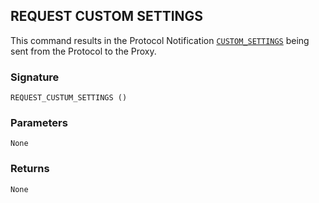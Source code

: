 ## REQUEST CUSTOM SETTINGS

This command results in the Protocol Notification [`CUSTOM_SETTINGS`][1] being sent from the Protocol to the Proxy.


### Signature

`REQUEST_CUSTUM_SETTINGS ()`


### Parameters

`None`


### Returns

`None`


[1]:	https://snap-one.github.io/docs-driverworks-proxyprotocol/#custom-settings